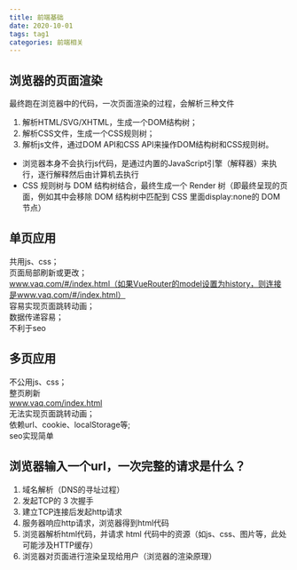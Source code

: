 ```yaml
---
title: 前端基础
date: 2020-10-01
tags: tag1
categories: 前端相关
---
```


## 浏览器的页面渲染
最终跑在浏览器中的代码，一次页面渲染的过程，会解析三种文件
1. 解析HTML/SVG/XHTML，生成一个DOM结构树；
2. 解析CSS文件，生成一个CSS规则树；  
3. 解析js文件，通过DOM API和CSS API来操作DOM结构树和CSS规则树。

- 浏览器本身不会执行js代码，是通过内置的JavaScript引擎（解释器）来执行，逐行解释然后由计算机去执行  
- CSS 规则树与 DOM 结构树结合，最终生成一个 Render 树（即最终呈现的页面，例如其中会移除 DOM 结构树中匹配到 CSS 里面display:none的 DOM 节点）  


## 单页应用
共用js、css；  
页面局部刷新或更改；  
www.vaq.com/#/index.html（如果VueRouter的model设置为history，则连接是www.vaq.com/#/index.html）  
容易实现页面跳转动画；  
数据传递容易；  
不利于seo

## 多页应用
不公用js、css；  
整页刷新  
www.vaq.com/index.html    
无法实现页面跳转动画；  
依赖url、cookie、localStorage等;  
seo实现简单    

## 浏览器输入一个url，一次完整的请求是什么？
1. 域名解析（DNS的寻址过程）  
2. 发起TCP的 3 次握手  
3. 建立TCP连接后发起http请求  
4. 服务器响应http请求，浏览器得到html代码  
5. 浏览器解析html代码，并请求 html 代码中的资源（如js、css、图片等，此处可能涉及HTTP缓存）  
6. 浏览器对页面进行渲染呈现给用户（浏览器的渲染原理）  

